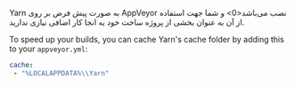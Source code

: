 Yarn به صورت پیش فرض بر روی AppVeyor نصب می‌باشد<0> و شما جهت استفاده از آن به عنوان بخشی از پروژه ساخت خود به انجا کار اضافی نیازی ندارید.</p> 

To speed up your builds, you can cache Yarn's cache folder by adding this to your `appveyor.yml`:

```yml
cache:
 - "%LOCALAPPDATA%\\Yarn"
```